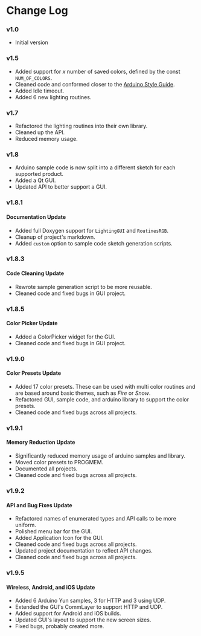 # Change Log

### **v1.0** 
* Initial version

### **v1.5** 
* Added support for *x* number of saved colors, defined by the const `NUM_OF_COLORS`.
* Cleaned code and conformed closer to the [Arduino Style Guide](https://www.arduino.cc/en/Reference/StyleGuide).
* Added Idle timeout.
* Added 6 new lighting routines.

### **v1.7** 
* Refactored the lighting routines into their own library.
* Cleaned up the API.
* Reduced memory usage. 

### **v1.8** 
* Arduino sample code is now split into a different sketch for each supported product. 
* Added a Qt GUI.
* Updated API to better support a GUI.

### **v1.8.1** 
#### Documentation Update
* Added full Doxygen support for `LightingGUI` and `RoutinesRGB`.
* Cleanup of project's markdown.
* Added `custom` option to sample code sketch generation scripts.

### **v1.8.3** 
#### Code Cleaning Update
* Rewrote sample generation script to be more reusable.
* Cleaned code and fixed bugs in GUI project. 

### **v1.8.5** 
#### Color Picker Update
* Added a ColorPicker widget for the GUI.
* Cleaned code and fixed bugs in GUI project. 

### **v1.9.0** 
#### Color Presets Update
* Added 17 color presets. These can be used with multi color routines and are based around basic themes, such as *Fire* or *Snow*.
* Refactored GUI, sample code, and arduino library to support the color presets.
* Cleaned code and fixed bugs across all projects.

### **v1.9.1** 
#### Memory Reduction Update
* Significantly reduced memory usage of arduino samples and library.
* Moved color presets to PROGMEM. 
* Documented all projects.
* Cleaned code and fixed bugs across all projects.

### **v1.9.2** 
#### API and Bug Fixes Update
* Refactored names of enumerated types and API calls to be more uniform.
* Polished menu bar for the GUI.
* Added Application Icon for the GUI. 
* Cleaned code and fixed bugs across all projects.
* Updated project documentation to reflect API changes. 
* Cleaned code and fixed bugs across all projects.

### **v1.9.5** 
#### Wireless, Android, and iOS Update
* Added 6 Arduino Yun samples, 3 for HTTP and 3 using UDP.
* Extended the GUI's CommLayer to support HTTP and UDP.
* Added support for Android and iOS builds.
* Updated GUI's layout to support the new screen sizes.
* Fixed bugs, probably created more. 


